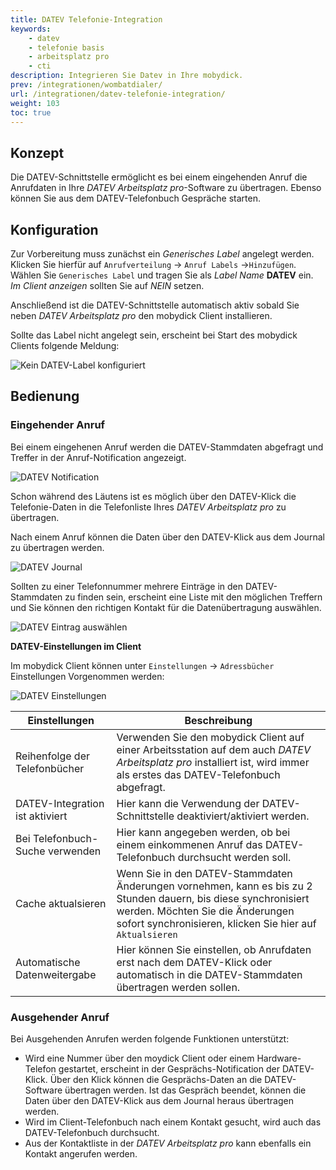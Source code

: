 ```yaml
---
title: DATEV Telefonie-Integration
keywords:
    - datev
    - telefonie basis
    - arbeitsplatz pro
    - cti
description: Integrieren Sie Datev in Ihre mobydick.
prev: /integrationen/wombatdialer/
url: /integrationen/datev-telefonie-integration/
weight: 103
toc: true
---
```


## Konzept

Die DATEV-Schnittstelle ermöglicht es bei einem eingehenden Anruf die Anrufdaten in Ihre *DATEV Arbeitsplatz pro*-Software zu übertragen. Ebenso können Sie aus dem DATEV-Telefonbuch Gespräche starten.

## Konfiguration

Zur Vorbereitung muss zunächst ein *Generisches Label* angelegt werden. Klicken Sie hierfür auf `Anrufverteilung` -> `Anruf Labels` ->`Hinzufügen`. Wählen Sie `Generisches Label` und tragen Sie als *Label Name* **DATEV** ein. *Im Client anzeigen* sollten Sie auf *NEIN* setzen.

Anschließend ist die DATEV-Schnittstelle automatisch aktiv sobald Sie neben *DATEV Arbeitsplatz pro* den mobydick Client installieren.

Sollte das Label nicht angelegt sein, erscheint bei Start des mobydick Clients folgende Meldung:

![Kein DATEV-Label konfiguriert](/datev-no-label.PNG?width=250px)

## Bedienung

### Eingehender Anruf

Bei einem eingehenen Anruf werden die DATEV-Stammdaten abgefragt und Treffer in der Anruf-Notification angezeigt.

![DATEV Notification](/datev_notification.PNG)

Schon während des Läutens ist es möglich über den DATEV-Klick die Telefonie-Daten in die Telefonliste Ihres *DATEV Arbeitsplatz pro* zu übertragen.

Nach einem Anruf können die Daten über den DATEV-Klick aus dem Journal zu übertragen werden.

![DATEV Journal](/datev_journal.PNG)

Sollten zu einer Telefonnummer mehrere Einträge in den DATEV-Stammdaten zu finden sein, erscheint eine Liste mit den möglichen Treffern und Sie können den richtigen Kontakt für die Datenübertragung auswählen.

![DATEV Eintrag auswählen](/datev_eintrag_auswaehlen.PNG)

**DATEV-Einstellungen im Client**

Im mobydick Client können unter `Einstellungen` -> `Adressbücher` Einstellungen Vorgenommen werden:

![DATEV Einstellungen](/datev_automatisch.PNG)

|Einstellungen|Beschreibung|
|---|---|
|Reihenfolge der Telefonbücher|Verwenden Sie den mobydick Client auf einer Arbeitsstation auf dem auch *DATEV Arbeitsplatz pro* installiert ist, wird immer als erstes das DATEV-Telefonbuch abgefragt.|
|DATEV-Integration ist aktiviert|Hier kann die Verwendung der DATEV-Schnittstelle deaktiviert/aktiviert werden.|
|Bei Telefonbuch-Suche verwenden|Hier kann angegeben werden, ob bei einem einkommenen Anruf das DATEV-Telefonbuch durchsucht werden soll.|
|Cache aktualsieren|Wenn Sie in den DATEV-Stammdaten Änderungen vornehmen, kann es bis zu 2 Stunden dauern, bis diese synchronisiert werden. Möchten Sie die Änderungen sofort synchronisieren, klicken Sie hier auf `Aktualsieren`|
|Automatische Datenweitergabe|Hier können Sie einstellen, ob Anrufdaten erst nach dem DATEV-Klick oder automatisch in die DATEV-Stammdaten übertragen werden sollen.|


### Ausgehender Anruf

Bei Ausgehenden Anrufen werden folgende Funktionen unterstützt:

* Wird eine Nummer über den moydick Client oder einem Hardware-Telefon gestartet, erscheint in der Gesprächs-Notification der DATEV-Klick. Über den Klick können die Gesprächs-Daten an die DATEV-Software übertragen werden. Ist das Gespräch beendet, können die Daten über den DATEV-Klick aus dem Journal heraus übertragen werden.
* Wird im  Client-Telefonbuch nach einem Kontakt gesucht, wird auch das DATEV-Telefonbuch durchsucht.
* Aus der Kontaktliste in der *DATEV Arbeitsplatz pro* kann ebenfalls ein Kontakt angerufen werden.
